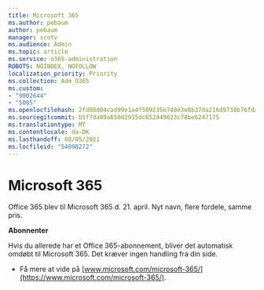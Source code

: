 ```yaml
---
title: Microsoft 365
ms.author: pebaum
author: pebaum
manager: scotv
ms.audience: Admin
ms.topic: article
ms.service: o365-administration
ROBOTS: NOINDEX, NOFOLLOW
localization_priority: Priority
ms.collection: Adm_O365
ms.custom:
- "9002644"
- "5085"
ms.openlocfilehash: 2fd08d04cad99e1a4f509235e740e3e8b37da216d9738b76fda87f783f337e93
ms.sourcegitcommit: b5f7da89a650d2915dc652449623c78be6247175
ms.translationtype: MT
ms.contentlocale: da-DK
ms.lasthandoff: 08/05/2021
ms.locfileid: "54098272"
---
```

# <a name="microsoft-365"></a>Microsoft 365

Office 365 blev til Microsoft 365 d. 21. april. Nyt navn, flere fordele, samme pris.

**Abonnenter**

Hvis du allerede har et Office 365-abonnement, bliver det automatisk omdøbt til Microsoft 365. Det kræver ingen handling fra din side.

- Få mere at vide på [www.microsoft.com/microsoft-365/](https://www.microsoft.com/microsoft-365/).
